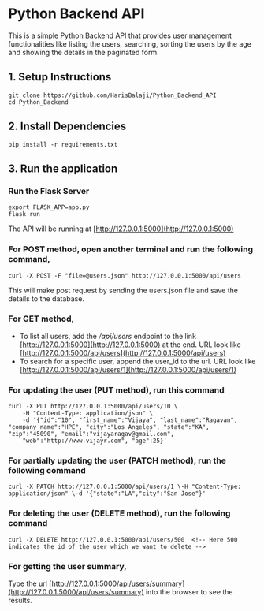 # Python Backend API

This is a simple Python Backend API that provides user management functionalities like listing the users, searching, sorting the users by the age and showing the details in the paginated form.

## 1. Setup Instructions

```
git clone https://github.com/HarisBalaji/Python_Backend_API
cd Python_Backend
```

## 2. Install Dependencies
```
pip install -r requirements.txt
```

## 3. Run the application

### Run the Flask Server
```
export FLASK_APP=app.py
flask run
```
The API will be running at [http://127.0.0.1:5000](http://127.0.0.1:5000)

### For POST method, open another terminal and run the following command,
```
curl -X POST -F "file=@users.json" http://127.0.0.1:5000/api/users  
```
This will make post request by sending the users.json file and save the details to the database.

### For GET method,
* To list all users, add the */api/users* endpoint to the link [http://127.0.0.1:5000](http://127.0.0.1:5000) at the end. URL look like [http://127.0.0.1:5000/api/users](http://127.0.0.1:5000/api/users)
* To search for a specific user, append the user_id to the url. URL look like [http://127.0.0.1:5000/api/users/1](http://127.0.0.1:5000/api/users/1)

### For updating the user (PUT method), run this command
```
curl -X PUT http://127.0.0.1:5000/api/users/10 \
    -H "Content-Type: application/json" \
    -d '{"id":"10", "first_name":"Vijaya", "last_name":"Ragavan", "company_name":"HPE", "city":"Los Angeles", "state":"KA", "zip":"45090", "email":"vijayaragav@gmail.com",       
    "web":"http://www.vijayr.com", "age":25}'
```
### For partially updating the user (PATCH method), run the following command
```
curl -X PATCH http://127.0.0.1:5000/api/users/1 \-H "Content-Type: application/json" \-d '{"state":"LA","city":"San Jose"}'
```

### For deleting the user (DELETE method), run the following command
```
curl -X DELETE http://127.0.0.1:5000/api/users/500  <!-- Here 500 indicates the id of the user which we want to delete -->
```

### For getting the user summary,
Type the url [http://127.0.0.1:5000/api/users/summary](http://127.0.0.1:5000/api/users/summary) into the browser to see the results.




